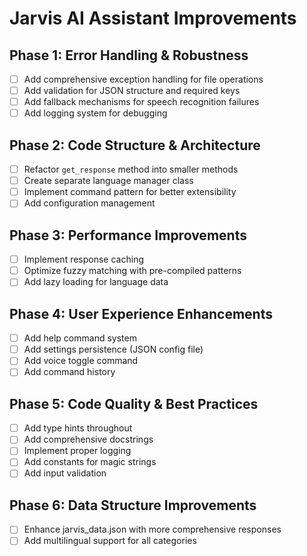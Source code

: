# Jarvis AI Assistant Improvements

## Phase 1: Error Handling & Robustness
- [ ] Add comprehensive exception handling for file operations
- [ ] Add validation for JSON structure and required keys
- [ ] Add fallback mechanisms for speech recognition failures
- [ ] Add logging system for debugging

## Phase 2: Code Structure & Architecture
- [ ] Refactor `get_response` method into smaller methods
- [ ] Create separate language manager class
- [ ] Implement command pattern for better extensibility
- [ ] Add configuration management

## Phase 3: Performance Improvements
- [ ] Implement response caching
- [ ] Optimize fuzzy matching with pre-compiled patterns
- [ ] Add lazy loading for language data

## Phase 4: User Experience Enhancements
- [ ] Add help command system
- [ ] Add settings persistence (JSON config file)
- [ ] Add voice toggle command
- [ ] Add command history

## Phase 5: Code Quality & Best Practices
- [ ] Add type hints throughout
- [ ] Add comprehensive docstrings
- [ ] Implement proper logging
- [ ] Add constants for magic strings
- [ ] Add input validation

## Phase 6: Data Structure Improvements
- [ ] Enhance jarvis_data.json with more comprehensive responses
- [ ] Add multilingual support for all categories
